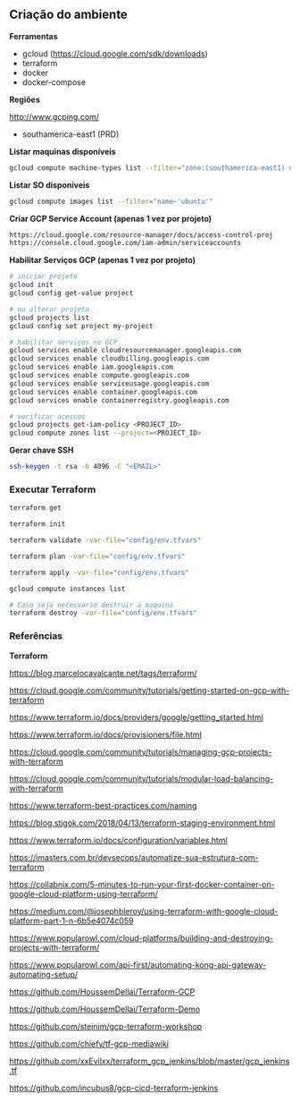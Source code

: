 ## Criação do ambiente

**Ferramentas**

- gcloud (https://cloud.google.com/sdk/downloads)
- terraform
- docker
- docker-compose



**Regiões**

http://www.gcping.com/

- southamerica-east1 (PRD)



**Listar maquinas disponíveis**

```sh
gcloud compute machine-types list --filter="zone:(southamerica-east1) name~'standard'"
```



**Listar SO disponíveis**

```sh
gcloud compute images list --filter="name~'ubuntu'"
```



**Criar GCP Service Account (apenas 1 vez por projeto)**

```sh
https://cloud.google.com/resource-manager/docs/access-control-proj
https://console.cloud.google.com/iam-admin/serviceaccounts
```



**Habilitar Serviços GCP (apenas 1 vez por projeto)**

```sh
# iniciar projeto
gcloud init
gcloud config get-value project

# ou alterar projeto
gcloud projects list
gcloud config set project my-project

# habilitar serviços no GCP
gcloud services enable cloudresourcemanager.googleapis.com
gcloud services enable cloudbilling.googleapis.com
gcloud services enable iam.googleapis.com
gcloud services enable compute.googleapis.com
gcloud services enable serviceusage.googleapis.com
gcloud services enable container.googleapis.com
gcloud services enable containerregistry.googleapis.com

# verificar acessos
gcloud projects get-iam-policy <PROJECT_ID>
gcloud compute zones list --project=<PROJECT_ID>
```



**Gerar chave SSH**

```sh
ssh-keygen -t rsa -b 4096 -C "<EMAIL>"
```



### Executar Terraform

```sh
terraform get

terraform init

terraform validate -var-file="config/env.tfvars"

terraform plan -var-file="config/env.tfvars"

terraform apply -var-file="config/env.tfvars"

gcloud compute instances list

# Caso seja necessario destruir a maquina
terraform destroy -var-file="config/env.tfvars"
```



### Referências



**Terraform**


https://blog.marcelocavalcante.net/tags/terraform/

https://cloud.google.com/community/tutorials/getting-started-on-gcp-with-terraform



https://www.terraform.io/docs/providers/google/getting_started.html 

https://www.terraform.io/docs/provisioners/file.html



https://cloud.google.com/community/tutorials/managing-gcp-projects-with-terraform 

https://cloud.google.com/community/tutorials/modular-load-balancing-with-terraform


https://www.terraform-best-practices.com/naming

https://blog.stigok.com/2018/04/13/terraform-staging-environment.html

https://www.terraform.io/docs/configuration/variables.html


https://imasters.com.br/devsecops/automatize-sua-estrutura-com-terraform

https://collabnix.com/5-minutes-to-run-your-first-docker-container-on-google-cloud-platform-using-terraform/

https://medium.com/@josephbleroy/using-terraform-with-google-cloud-platform-part-1-n-6b5e4074c059

https://www.popularowl.com/cloud-platforms/building-and-destroying-projects-with-terraform/

https://www.popularowl.com/api-first/automating-kong-api-gateway-automating-setup/ 



https://github.com/HoussemDellai/Terraform-GCP

https://github.com/HoussemDellai/Terraform-Demo

https://github.com/steinim/gcp-terraform-workshop

https://github.com/chiefy/tf-gcp-mediawiki

https://github.com/xxEvilxx/terraform_gcp_jenkins/blob/master/gcp_jenkins.tf

https://github.com/incubus8/gcp-cicd-terraform-jenkins
